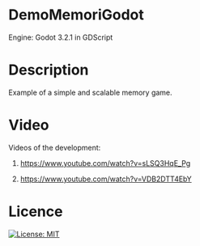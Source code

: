 # **DemoMemoriGodot**

Engine: Godot 3.2.1 in GDScript

# Description

Example of a simple and scalable memory game.

# Video

Videos of the development:

1) https://www.youtube.com/watch?v=sLSQ3HqE_Pg

2) https://www.youtube.com/watch?v=VDB2DTT4EbY

# Licence

[![License: MIT](https://img.shields.io/badge/License-MIT-yellow.svg)](https://opensource.org/licenses/MIT)

